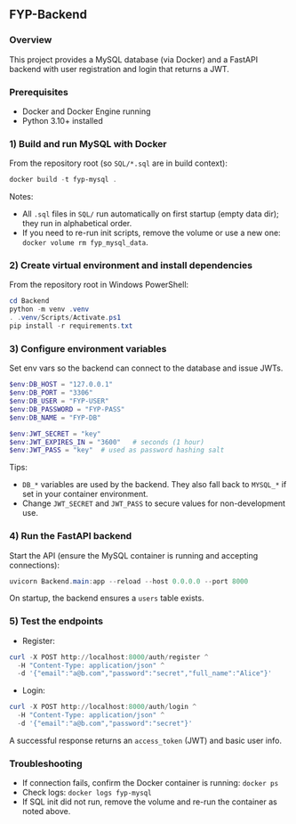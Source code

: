 ## FYP-Backend

### Overview

This project provides a MySQL database (via Docker) and a FastAPI backend with user registration and login that returns a JWT.

### Prerequisites

- Docker and Docker Engine running
- Python 3.10+ installed

### 1) Build and run MySQL with Docker

From the repository root (so `SQL/*.sql` are in build context):

```powershell
docker build -t fyp-mysql .
```

Notes:

- All `.sql` files in `SQL/` run automatically on first startup (empty data dir); they run in alphabetical order.
- If you need to re-run init scripts, remove the volume or use a new one: `docker volume rm fyp_mysql_data`.

### 2) Create virtual environment and install dependencies

From the repository root in Windows PowerShell:

```powershell
cd Backend
python -m venv .venv
. .venv/Scripts/Activate.ps1
pip install -r requirements.txt
```

### 3) Configure environment variables

Set env vars so the backend can connect to the database and issue JWTs.

```powershell
$env:DB_HOST = "127.0.0.1"
$env:DB_PORT = "3306"
$env:DB_USER = "FYP-USER"
$env:DB_PASSWORD = "FYP-PASS"
$env:DB_NAME = "FYP-DB"

$env:JWT_SECRET = "key"
$env:JWT_EXPIRES_IN = "3600"   # seconds (1 hour)
$env:JWT_PASS = "key"  # used as password hashing salt
```

Tips:

- `DB_*` variables are used by the backend. They also fall back to `MYSQL_*` if set in your container environment.
- Change `JWT_SECRET` and `JWT_PASS` to secure values for non-development use.

### 4) Run the FastAPI backend

Start the API (ensure the MySQL container is running and accepting connections):

```powershell
uvicorn Backend.main:app --reload --host 0.0.0.0 --port 8000
```

On startup, the backend ensures a `users` table exists.

### 5) Test the endpoints

- Register:

```powershell
curl -X POST http://localhost:8000/auth/register ^
  -H "Content-Type: application/json" ^
  -d '{"email":"a@b.com","password":"secret","full_name":"Alice"}'
```

- Login:

```powershell
curl -X POST http://localhost:8000/auth/login ^
  -H "Content-Type: application/json" ^
  -d '{"email":"a@b.com","password":"secret"}'
```

A successful response returns an `access_token` (JWT) and basic user info.

### Troubleshooting

- If connection fails, confirm the Docker container is running: `docker ps`
- Check logs: `docker logs fyp-mysql`
- If SQL init did not run, remove the volume and re-run the container as noted above.
